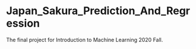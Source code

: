 # Japan_Sakura_Prediction_And_Regression
The final project for Introduction to Machine Learning 2020 Fall.
